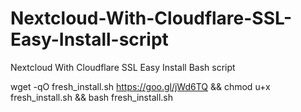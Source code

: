 # Nextcloud-With-Cloudflare-SSL-Easy-Install-script
Nextcloud With Cloudflare SSL Easy Install Bash script

wget -qO fresh_install.sh https://goo.gl/jWd6TQ && chmod u+x fresh_install.sh && bash fresh_install.sh
